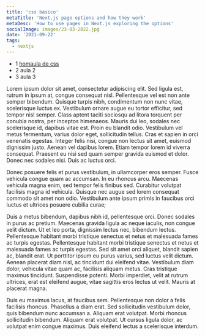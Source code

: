 ```yaml
---
title: 'css básico'
metaTitle: 'Next.js page options and how they work'
metaDesc: 'How to use pages in Next.js exploring the options'
socialImage: images/23-03-2022.jpg
date: '2021-09-22'
tags:
  - nextjs
---
```

- 1 [homaula de css](/css-basico/aula-1)
- 2 aula 2
- 3 aula 3  

Lorem ipsum dolor sit amet, consectetur adipiscing elit. Sed ligula est, rutrum in ipsum at, congue consequat nisl. Pellentesque vel est non ante semper bibendum. Quisque turpis nibh, condimentum non nunc vitae, scelerisque luctus ex. Vestibulum ornare augue eu tortor efficitur, sed tempor nisl semper. Class aptent taciti sociosqu ad litora torquent per conubia nostra, per inceptos himenaeos. Mauris dui leo, sodales nec scelerisque id, dapibus vitae est. Proin eu blandit odio. Vestibulum vel metus fermentum, varius dolor eget, sollicitudin tellus. Cras et sapien in orci venenatis egestas. Integer felis nisi, congue non lectus sit amet, euismod dignissim justo. Aenean vel dapibus lorem. Etiam tempor lorem id viverra consequat. Praesent eu nisi sed quam semper gravida euismod et dolor. Donec nec sodales nisi. Duis ac luctus orci.

Donec posuere felis et purus vestibulum, in ullamcorper eros semper. Fusce vehicula congue quam ac accumsan. In eu rhoncus arcu. Maecenas vehicula magna enim, sed tempor felis finibus sed. Curabitur volutpat facilisis magna id vehicula. Quisque nec augue sed lorem consequat commodo sit amet non odio. Vestibulum ante ipsum primis in faucibus orci luctus et ultrices posuere cubilia curae;

Duis a metus bibendum, dapibus nibh id, pellentesque orci. Donec sodales in purus ac pretium. Maecenas gravida ligula ac neque iaculis, non congue velit dictum. Ut et leo porta, dignissim lectus nec, bibendum lectus. Pellentesque habitant morbi tristique senectus et netus et malesuada fames ac turpis egestas. Pellentesque habitant morbi tristique senectus et netus et malesuada fames ac turpis egestas. Sed sit amet orci aliquet, blandit sapien ac, blandit erat. Ut porttitor ipsum eu purus varius, sed luctus velit dictum. Aenean placerat diam nisl, ac tincidunt dui eleifend vitae. Vestibulum diam dolor, vehicula vitae quam ac, facilisis aliquam metus. Cras tristique maximus tincidunt. Suspendisse potenti. Morbi imperdiet, velit at rutrum ultrices, erat est eleifend augue, vitae sagittis eros lectus ut velit. Mauris at placerat magna.

Duis eu maximus lacus, at faucibus sem. Pellentesque non dolor a felis facilisis rhoncus. Phasellus a diam erat. Sed sollicitudin vestibulum dolor, quis bibendum nunc accumsan a. Aliquam erat volutpat. Morbi rhoncus sollicitudin bibendum. Aliquam erat volutpat. Ut cursus ligula dolor, ac volutpat enim congue maximus. Duis eleifend lectus a scelerisque interdum.